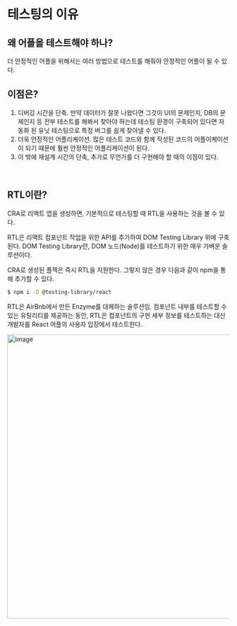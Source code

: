 # 테스팅의 이유

## 왜 어플을 테스트해야 하나?

더 안정적인 어플을 위해서는 여러 방법으로 테스트를 해줘야 안정적인 어플이 될 수 있다.

## 이점은?

1. 디버깅 시간을 단축. 만약 데이터가 잘못 나왔다면 그것이 UI의 문제인지, DB의 문제인지 등 전부 테스트를 해봐서 찾아야 하는데 테스팅 환경이 구축되어 있다면 자동화 된 유닛 테스팅으로 특정 버그를 쉽게 찾아낼 수 있다.
2. 더욱 안정적인 어플리케이션. 많은 테스트 코드와 함께 작성된 코드의 어플이케이션이 되기 때문에 훨씬 안정적인 어플리케이션이 된다.
3. 이 밖에 재설계 시간의 단축, 추가로 무언가를 더 구현해야 할 때의 이점이 있다.

<br>

## RTL이란?

CRA로 리액트 앱을 생성하면, 기본적으로 테스팅할 때 RTL을 사용하는 것을 볼 수 있다.

RTL은 리액트 컴포넌트 작업을 위한 API를 추가하여 DOM Testing Library 위에 구축된다. DOM Testing Library란, DOM 노드(Node)를 테스트하기 위한 매우 가벼운 솔루션이다.

CRA로 생성된 플젝은 즉시 RTL을 지원한다. 그렇지 않은 경우 다음과 같이 npm을 통해 추가할 수 있다.

```sh
$ npm i -D @testing-library/react
```

RTL은 AirBnb에서 만든 Enzyme를 대체하는 솔루션임. 컴포넌트 내부를 테스트할 수 있는 유틸리티를 제공하는 동안, RTL은 컴포넌트의 구현 세부 정보를 테스트하는 대신 개발자를 React 어플의 사용자 입장에서 테스트한다.

<img width="643" alt="image" src="https://github.com/pozafly/TIL/assets/59427983/578d6da8-c44a-44f6-bdf0-c63aca85cda4">
